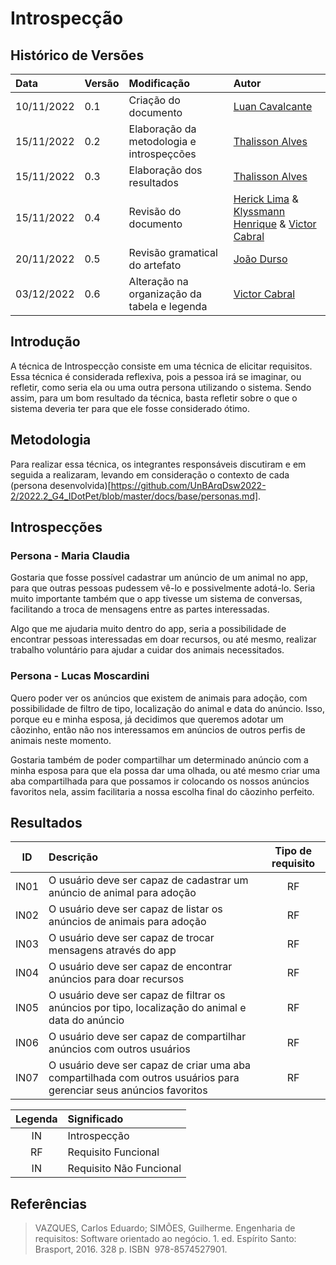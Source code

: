 # Introspecção

## Histórico de Versões

| Data | Versão | Modificação | Autor |
| :- | :- | :- | :- |
| 10/11/2022 | 0.1 | Criação do documento | [Luan Cavalcante](https://github.com/Luan-Cavalcante) |
| 15/11/2022 | 0.2 | Elaboração da metodologia e introspeçcões | [Thalisson Alves](https://github.com/Thalisson-Alves) |
| 15/11/2022 | 0.3 | Elaboração dos resultados | [Thalisson Alves](https://github.com/Thalisson-Alves) |
| 15/11/2022 | 0.4 | Revisão do documento | [Herick Lima](https://github.com/hericklima22) & [Klyssmann Henrique](https://github.com/klyssmannoliveira) & [Victor Cabral](https://github.com/victordscabral) |
| 20/11/2022 | 0.5 |Revisão gramatical do artefato |   [João Durso](https://github.com/jvsdurso) |
|03/12/2022 | 0.6 | Alteração na organização da tabela e legenda | [Victor Cabral](https://github.com/victordscabral) |

## Introdução 
  A técnica de Introspecção consiste em uma técnica de elicitar requisitos. Essa técnica é considerada reflexiva, pois a pessoa irá se imaginar, ou refletir, como seria ela ou uma outra persona utilizando o sistema. Sendo assim, para um bom resultado da técnica, basta refletir sobre o que o sistema deveria ter para que ele fosse considerado ótimo.

## Metodologia

Para realizar essa técnica, os integrantes responsáveis discutiram e em seguida a realizaram, levando em consideração o contexto de cada (persona desenvolvida)[https://github.com/UnBArqDsw2022-2/2022.2_G4_IDotPet/blob/master/docs/base/personas.md].

## Introspecções

### Persona - Maria Claudia

Gostaria que fosse possível cadastrar um anúncio de um animal no app, para que outras pessoas pudessem vê-lo e possivelmente adotá-lo. Seria muito importante também que o app tivesse um sistema de conversas, facilitando a troca de mensagens entre as partes interessadas.

Algo que me ajudaria muito dentro do app, seria a possibilidade de encontrar pessoas interessadas em doar recursos, ou até mesmo, realizar trabalho voluntário para ajudar a cuidar dos animais necessitados.

### Persona - Lucas Moscardini

Quero poder ver os anúncios que existem de animais para adoção, com possibilidade de filtro de tipo, localização do animal e data do anúncio. Isso, porque eu e minha esposa, já decidimos que queremos adotar um cãozinho, então não nos interessamos em anúncios de outros perfis de animais neste momento.

Gostaria também de poder compartilhar um determinado anúncio com a minha esposa para que ela possa dar uma olhada, ou até mesmo criar uma aba compartilhada para que possamos ir colocando os nossos anúncios favoritos nela, assim facilitaria a nossa escolha final do cãozinho perfeito.

## Resultados

| ID | Descrição | Tipo de requisito |
|:-: | :- | :-: |
| IN01 | O usuário deve ser capaz de cadastrar um anúncio de animal para adoção | RF |
| IN02 | O usuário deve ser capaz de listar os anúncios de animais para adoção | RF |
| IN03 | O usuário deve ser capaz de trocar mensagens através do app | RF | 
| IN04 | O usuário deve ser capaz de encontrar anúncios para doar recursos | RF |
| IN05 | O usuário deve ser capaz de filtrar os anúncios por tipo, localização do animal e data do anúncio | RF | 
| IN06 | O usuário deve ser capaz de compartilhar anúncios com outros usuários | RF | 
| IN07 | O usuário deve ser capaz de criar uma aba compartilhada com outros usuários para gerenciar seus anúncios favoritos | RF | 


| Legenda | Significado | 
|:-: | :- |
|IN|Introspecção|
|RF|Requisito Funcional|
|IN|Requisito Não Funcional|

<!---## Conclusão
  Conclui-se assim, que a técnica de introspecção é eficiente e eficaz para elicitar requisitos funcionais e não funcionais. Assim, de acordo com a tabela acima, a nossa elicitação com essa técnica está finalizada.
--->

## Referências

> VAZQUES, Carlos Eduardo; SIMÕES, Guilherme. Engenharia de requisitos: Software orientado ao negócio. 1. ed. Espírito Santo: Brasport, 2016. 328 p. ISBN ‎ 978-8574527901.

